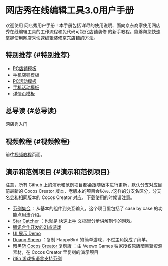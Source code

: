 # 网店秀在线编辑工具3.0用户手册

欢迎使用 网店秀用户手册！本手册包括详尽的使用说明、面向京东商家使用网店秀在线编辑工具的工作流程和免代码可视化店铺装修 的新手教程。能够帮您快速掌握使用网店秀快速编辑装修京东店铺的方法。

## 特别推荐 {#特别推荐}

* [PC店铺模板](https://zx.jd.com/designerDetail.html?id=70&params.category=&params.color=&params.style=&params.tpType=1#J_SelectionWrap)
* [手机店铺模板](http://zx.jd.com/mdIndex.html?query=%E8%A8%AD%E8%A8%88)
* [PC活动模板](https://zx.jd.com/designerDetail.html?id=70&params.category=&params.color=&params.style=&params.tpType=2#J_SelectionWrap)
* [手机活动模板](https://zx.jd.com/designerDetail.html?id=70&params.category=&params.color=&params.style=&params.tpType=5#J_SelectionWrap)
* [详情页模板](http://xiangqing.jd.com/market/pcSearch.html?name=酷设计)

## 总导读 {#总导读}

网店秀入门

## 视频教程 {#视频教程}

前往[视频教程](http://docs.cocos.com/creator/manual/zh/video-tutorial/)页面。

## 演示和范例项目 {#演示和范例项目}

注意，所有 Github 上的演示和范例项目都会跟随版本进行更新，默认分支对应目前最新的 Cocos Creator 版本，老版本的项目会以`v0.7`这样的分支名区分，分支名会和相同版本的 Cocos Creator 对应，下载使用的时候请注意。

* [范例集合](https://github.com/cocos-creator/example-cases)
  ：从基本的组件到交互输入，这个项目里包括了 case by case 的功能点用法介绍。
* [Star Catcher](https://github.com/cocos-creator/tutorial-first-game)
  ：也就是
  [快速上手](http://docs.cocos.com/creator/manual/zh/getting-started/quick-start.html)
  文档里分步讲解制作的游戏。
* [腾讯合作开发的21点游戏](https://github.com/cocos-creator/tutorial-blackjack)
* [UI 展示 Demo](https://github.com/cocos-creator/demo-ui)
* [Duang Sheep](https://github.com/cocos-creator/tutorial-duang-sheep)
  ：复制 FlappyBird 的简单游戏，不过主角换成了绵羊。
* [暗黑斩 Cocos Creator 复刻版](https://github.com/cocos-creator/tutorial-dark-slash)
  ：由 Veewo Games 独家授权原版暗黑斩资源素材，在 Cocos Creator 里复刻的演示项目
* [i18n 游戏多语言支持范例](https://github.com/nantas/demo-i18n)



